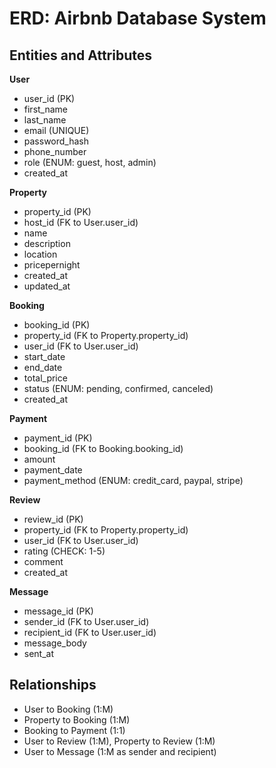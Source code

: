 # ERD: Airbnb Database System

## Entities and Attributes

**User**
- user_id (PK)
- first_name
- last_name
- email (UNIQUE)
- password_hash
- phone_number
- role (ENUM: guest, host, admin)
- created_at

**Property**
- property_id (PK)
- host_id (FK to User.user_id)
- name
- description
- location
- pricepernight
- created_at
- updated_at

**Booking**
- booking_id (PK)
- property_id (FK to Property.property_id)
- user_id (FK to User.user_id)
- start_date
- end_date
- total_price
- status (ENUM: pending, confirmed, canceled)
- created_at

**Payment**
- payment_id (PK)
- booking_id (FK to Booking.booking_id)
- amount
- payment_date
- payment_method (ENUM: credit_card, paypal, stripe)

**Review**
- review_id (PK)
- property_id (FK to Property.property_id)
- user_id (FK to User.user_id)
- rating (CHECK: 1-5)
- comment
- created_at

**Message**
- message_id (PK)
- sender_id (FK to User.user_id)
- recipient_id (FK to User.user_id)
- message_body
- sent_at

## Relationships

- User to Booking (1:M)
- Property to Booking (1:M)
- Booking to Payment (1:1)
- User to Review (1:M), Property to Review (1:M)
- User to Message (1:M as sender and recipient)